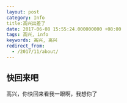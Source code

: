 ```yaml
---
layout: post
category: Info
title:高兴出差了
date: 2017-06-08 15:55:24.000000000 +08:00
tags: 高兴, info
keywords: 高兴, 高兴
redirect_from:
  - /2017/11/about/
---
```


## 快回来吧
高兴，你快回来看我一眼啊，我想你了

